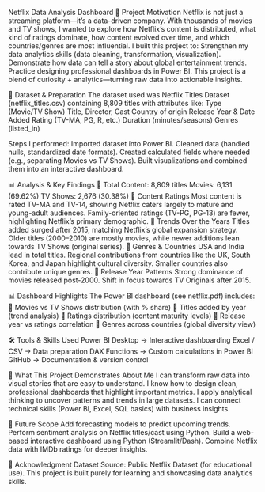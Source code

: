 Netflix Data Analysis Dashboard
🎯 Project Motivation
Netflix is not just a streaming platform—it’s a data-driven company. With thousands of movies and TV shows, I wanted to explore how Netflix’s content is distributed, what kind of ratings dominate, how content evolved over time, and which countries/genres are most influential.
I built this project to:
Strengthen my data analytics skills (data cleaning, transformation, visualization).
Demonstrate how data can tell a story about global entertainment trends.
Practice designing professional dashboards in Power BI.
This project is a blend of curiosity + analytics—turning raw data into actionable insights.

📂 Dataset & Preparation
The dataset used was Netflix Titles Dataset (netflix_titles.csv) containing 8,809 titles with attributes like:
Type (Movie/TV Show)
Title, Director, Cast
Country of origin
Release Year & Date Added
Rating (TV-MA, PG, R, etc.)
Duration (minutes/seasons)
Genres (listed_in)

Steps I performed:
Imported dataset into Power BI.
Cleaned data (handled nulls, standardized date formats).
Created calculated fields where needed (e.g., separating Movies vs TV Shows).
Built visualizations and combined them into an interactive dashboard.

📊 Analysis & Key Findings
🔹 Total Content: 8,809 titles
Movies: 6,131 (69.62%)
TV Shows: 2,676 (30.38%)
🔹 Content Ratings
Most content is rated TV-MA and TV-14, showing Netflix caters largely to mature and young-adult audiences.
Family-oriented ratings (TV-PG, PG-13) are fewer, highlighting Netflix’s primary demographic.
🔹 Trends Over the Years
Titles added surged after 2015, matching Netflix’s global expansion strategy.
Older titles (2000–2010) are mostly movies, while newer additions lean towards TV Shows (original series).
🔹 Genres & Countries
USA and India lead in total titles.
Regional contributions from countries like the UK, South Korea, and Japan highlight cultural diversity.
Smaller countries also contribute unique genres.
🔹 Release Year Patterns
Strong dominance of movies released post-2000.
Shift in focus towards TV Originals after 2015.

📊 Dashboard Highlights
The Power BI dashboard (see netflix.pdf) includes:
📌 Movies vs TV Shows distribution (with % share)
📌 Titles added by year (trend analysis)
📌 Ratings distribution (content maturity levels)
📌 Release year vs ratings correlation
📌 Genres across countries (global diversity view)

🛠️ Tools & Skills Used
Power BI Desktop → Interactive dashboarding
Excel / CSV → Data preparation
DAX Functions → Custom calculations in Power BI
GitHub → Documentation & version control

🚀 What This Project Demonstrates About Me
I can transform raw data into visual stories that are easy to understand.
I know how to design clean, professional dashboards that highlight important metrics.
I apply analytical thinking to uncover patterns and trends in large datasets.
I can connect technical skills (Power BI, Excel, SQL basics) with business insights.

📌 Future Scope
Add forecasting models to predict upcoming trends.
Perform sentiment analysis on Netflix titles/cast using Python.
Build a web-based interactive dashboard using Python (Streamlit/Dash).
Combine Netflix data with IMDb ratings for deeper insights.

🙌 Acknowledgment
Dataset Source: Public Netflix Dataset (for educational use).
This project is built purely for learning and showcasing data analytics skills.
